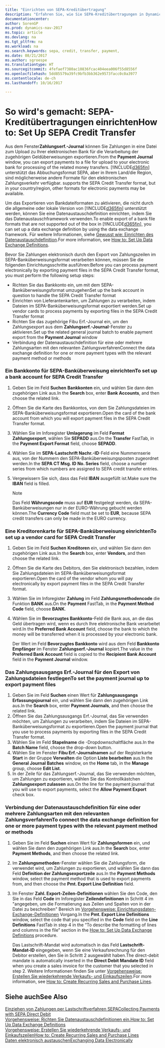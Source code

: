 ```yaml
---
title: "Einrichten von SEPA-Kreditübertragung"
description: "Erfahren Sie, wie Sie SEPA-Kreditübertragungen in Dynamics NAV einrichten."
documentationcenter: 
author: SorenGP
ms.prod: dynamics-nav-2017
ms.topic: article
ms.devlang: na
ms.tgt_pltfrm: na
ms.workload: na
ms.search.keywords: sepa, credit, transfer, payment,
ms.date: 08/21/2017
ms.author: sgroespe
ms.translationtype: HT
ms.sourcegitcommit: 4fefaef7380ac10836fcac404eea006f55d8556f
ms.openlocfilehash: 5dd85579a39fc9bfb3bb362e9573facc0c0a3977
ms.contentlocale: de-ch
ms.lasthandoff: 10/16/2017

---
```

# <a name="how-to-set-up-sepa-credit-transfer"></a><span data-ttu-id="e1c78-103">So wird's gemacht: SEPA-Kreditübertragungen einrichten</span><span class="sxs-lookup"><span data-stu-id="e1c78-103">How to: Set Up SEPA Credit Transfer</span></span>
<span data-ttu-id="e1c78-104">Aus dem Fenster**Zahlungserf.-Journal** können Sie Zahlungen in eine Datei zum Upload zu Ihrer elektronischen Bank für die Verarbeitung der zugehörigen Geldüberweisungen exportieren.</span><span class="sxs-lookup"><span data-stu-id="e1c78-104">From the **Payment Journal** window, you can export payments to a file for upload to your electronic bank for processing of the related money transfers.</span></span> [!INCLUDE[d365fin](includes/d365fin_md.md)]<span data-ttu-id="e1c78-105"> unterstützt das Abbuchungsformat SEPA, aber in Ihrem Land/die Region, sind möglicherweise andere Formate für den elektronischen Zahlungsverkehr verfügbar.</span><span class="sxs-lookup"><span data-stu-id="e1c78-105"> supports the SEPA Credit Transfer format, but in your country/region, other formats for electronic payments may be available.</span></span>  

<span data-ttu-id="e1c78-106">Um das Exportieren von Bankdateiformaten zu aktivieren, die nicht durch die allgemeine oder lokale Version von [!INCLUDE[d365fin](includes/d365fin_md.md)] unterstützt werden, können Sie eine Datenaustauschdefinition einrichten, indem Sie das  Datenaustauschframework verwenden.</span><span class="sxs-lookup"><span data-stu-id="e1c78-106">To enable export of a bank file formats that are not supported out of the box in [!INCLUDE[d365fin](includes/d365fin_md.md)], you can set up a data exchange definition by using the data exchange framework.</span></span> <span data-ttu-id="e1c78-107">Für weitere Informationen, siehe [Gewusst wie: Einrichten des Datenaustauschdefinition](across-how-to-set-up-data-exchange-definitions.md).</span><span class="sxs-lookup"><span data-stu-id="e1c78-107">For more information, see [How to: Set Up Data Exchange Definitions](across-how-to-set-up-data-exchange-definitions.md).</span></span>  

<span data-ttu-id="e1c78-108">Bevor Sie Zahlungen elektronisch durch den Export von Zahlungszeilen im SEPA-Banküberweisungsformat verarbeiten können, müssen Sie die folgenden Einrichtungsschritte ausführen:</span><span class="sxs-lookup"><span data-stu-id="e1c78-108">Before you can process payment electronically by exporting payment files in the SEPA Credit Transfer format, you must perform the following setup steps:</span></span>  

* <span data-ttu-id="e1c78-109">Richten Sie das Bankkonto ein, um mit dem SEPA-Banküberweisungsformat umzugehen</span><span class="sxs-lookup"><span data-stu-id="e1c78-109">Set up the bank account in question to handle the SEPA Credit Transfer format</span></span>  
* <span data-ttu-id="e1c78-110">Einrichten von Lieferantenkarten, um Zahlungen zu verarbeiten, indem Dateien im SEPA-Banküberweisungsformat exportiert werden.</span><span class="sxs-lookup"><span data-stu-id="e1c78-110">Set up vendor cards to process payments by exporting files in the SEPA Credit Transfer format</span></span>  
* <span data-ttu-id="e1c78-111">Richten Sie das zugehörige Fibu Erf.-Journal ein, um den Zahlungsexport aus dem **Zahlungserf.-Journal**-Fenster zu aktivieren.</span><span class="sxs-lookup"><span data-stu-id="e1c78-111">Set up the related general journal batch to enable payment export from the **Payment Journal** window</span></span>  
* <span data-ttu-id="e1c78-112">Verbindung der Datenaustauschdefinition für eine oder mehrere Zahlungsarten mit den relevanten Zahlungsverfahren</span><span class="sxs-lookup"><span data-stu-id="e1c78-112">Connect the data exchange definition for one or more payment types with the relevant payment method or methods</span></span>  

### <a name="to-set-up-a-bank-account-for-sepa-credit-transfer"></a><span data-ttu-id="e1c78-113">Ein Bankkonto für SEPA-Banküberweisung einrichten</span><span class="sxs-lookup"><span data-stu-id="e1c78-113">To set up a bank account for SEPA Credit Transfer</span></span>  
1. <span data-ttu-id="e1c78-114">Geben Sie im Feld **Suchen** **Bankkonten** ein, und wählen Sie dann den zugehörigen Link aus.</span><span class="sxs-lookup"><span data-stu-id="e1c78-114">In the **Search** box, enter **Bank Accounts**, and then choose the related link.</span></span>  
2. <span data-ttu-id="e1c78-115">Öffnen Sie die Karte des Bankkontos, von dem Sie Zahlungsdateien im SEPA-Banküberweisungsformat exportieren.</span><span class="sxs-lookup"><span data-stu-id="e1c78-115">Open the card of the bank account from which you will export payment files in the SEPA Credit Transfer format.</span></span>  
3. <span data-ttu-id="e1c78-116">Wählen Sie im Inforegister **Umlagerung** im Feld **Format Zahlungsexport**, wählen Sie **SEPADD** aus.</span><span class="sxs-lookup"><span data-stu-id="e1c78-116">On the **Transfer** FastTab, in the **Payment Export Format** field, choose **SEPADD**.</span></span>  
4. <span data-ttu-id="e1c78-117">Wählen Sie im **SEPA-Lastschrift Nachr.-ID**-Feld eine Nummernserie aus, von der Nummern den SEPA-Banküberweisungsposten zugeordnet werden.</span><span class="sxs-lookup"><span data-stu-id="e1c78-117">In the **SEPA CT Msg. ID No. Series** field, choose a number series from which numbers are assigned to SEPA credit transfer entries.</span></span>  
5. <span data-ttu-id="e1c78-118">Vergewissern Sie sich, dass das Feld **IBAN** ausgefüllt ist.</span><span class="sxs-lookup"><span data-stu-id="e1c78-118">Make sure the **IBAN** field is filled.</span></span>  

    > [!NOTE]  
    >  <span data-ttu-id="e1c78-119">Das Feld **Währungscode** muss auf **EUR** festgelegt werden, da SEPA-Banküberweisungen nur in der EURO-Währung gebucht werden können.</span><span class="sxs-lookup"><span data-stu-id="e1c78-119">The **Currency Code** field must be set to **EUR**, because SEPA credit transfers can only be made in the EURO currency.</span></span>  

### <a name="to-set-up-a-vendor-card-for-sepa-credit-transfer"></a><span data-ttu-id="e1c78-120">Eine Kreditorenkarte für SEPA-Banküberweisung einrichten</span><span class="sxs-lookup"><span data-stu-id="e1c78-120">To set up a vendor card for SEPA Credit Transfer</span></span>  
1. <span data-ttu-id="e1c78-121">Geben Sie im Feld **Suchen** **Kreditoren** ein, und wählen Sie dann den zugehörigen Link aus.</span><span class="sxs-lookup"><span data-stu-id="e1c78-121">In the **Search** box, enter **Vendors**, and then choose the related link.</span></span>  
2. <span data-ttu-id="e1c78-122">Öffnen Sie die Karte des Debitors, den Sie elektronisch bezahlen, indem Sie Zahlungsdateien im SEPA-Banküberweisungsformat exportieren.</span><span class="sxs-lookup"><span data-stu-id="e1c78-122">Open the card of the vendor whom you will pay electronically by export payment files in the SEPA Credit Transfer format.</span></span>  
3. <span data-ttu-id="e1c78-123">Wählen Sie im Inforegister **Zahlung** im Feld **Zahlungsmethodencode** die Funktion **BANK** aus.</span><span class="sxs-lookup"><span data-stu-id="e1c78-123">On the **Payment** FastTab, in the **Payment Method Code** field, choose **BANK**.</span></span>  
4. <span data-ttu-id="e1c78-124">Wählen Sie im **Bevorzugtes Bankkonto**-Feld die Bank aus, an die das Geld übertragen wird, wenn es durch Ihre elektronische Bank verarbeitet wird.</span><span class="sxs-lookup"><span data-stu-id="e1c78-124">In the **Preferred Bank Account** field, choose the bank to which the money will be transferred when it is processed by your electronic bank.</span></span>  

     <span data-ttu-id="e1c78-125">Der Wert im Feld **Bevorzugtes Bankkonto** wird aus dem Feld **Bankkonto Empfänger** im Fenster **Zahlungserf.-Journal** kopiert.</span><span class="sxs-lookup"><span data-stu-id="e1c78-125">The value in the **Preferred Bank Account** field is copied to the **Recipient Bank Account** field in the **Payment Journal** window.</span></span>  

### <a name="to-set-the-payment-journal-up-to-export-payment-files"></a><span data-ttu-id="e1c78-126">Das Zahlungsausgangs Erf.-Journal für den Export von Zahlungsdateien festlegen</span><span class="sxs-lookup"><span data-stu-id="e1c78-126">To set the payment journal up to export payment files</span></span>  
1. <span data-ttu-id="e1c78-127">Geben Sie im Feld **Suchen** einen Wert für **Zahlungsausgangs Erfassungsjournal** ein, und wählen Sie dann den zugehörigen Link aus.</span><span class="sxs-lookup"><span data-stu-id="e1c78-127">In the **Search** box, enter **Payment Journals**, and then choose the related link.</span></span>  
2. <span data-ttu-id="e1c78-128">Öffnen Sie das Zahlungsausgangs Erf.-Journal, das Sie verwenden möchten, um Zahlungen zu verarbeiten, indem Sie Dateien im SEPA-Banküberweisungsformat zu exportieren.</span><span class="sxs-lookup"><span data-stu-id="e1c78-128">Open the payment journal that you use to process payments by exporting files in the SEPA Credit Transfer format.</span></span>  
3. <span data-ttu-id="e1c78-129">Wählen Sie im Feld **Stapelname** die \-Dropdownschaltfläche aus.</span><span class="sxs-lookup"><span data-stu-id="e1c78-129">In the **Batch Name** field, choose the drop\-down button.</span></span>  
4. <span data-ttu-id="e1c78-130">Wählen Sie im Fenster **Fibu Erf.-Journalnamen** auf der Registerkarte **Start** in der Gruppe **Verwalten** die Option **Liste bearbeiten** aus.</span><span class="sxs-lookup"><span data-stu-id="e1c78-130">In the **General Journal Batches** window, on the **Home** tab, in the **Manage** group, choose **Edit List**.</span></span>  
5. <span data-ttu-id="e1c78-131">In der Zeile für das Zahlungserf.-Journal, das Sie verwenden möchten, um Zahlungen zu exportieren, wählen Sie das Kontrollkästchen **Zahlungsexport zulassen** aus.</span><span class="sxs-lookup"><span data-stu-id="e1c78-131">On the line for the payment journal that you will use to export payments, select the **Allow Payment Export** check box.</span></span>  

### <a name="to-connect-the-data-exchange-definition-for-one-or-more-payment-types-with-the-relevant-payment-method-or-methods"></a><span data-ttu-id="e1c78-132">Verbindung der Datenaustauschdefinition für eine oder mehrere Zahlungsarten mit den relevanten Zahlungsverfahren</span><span class="sxs-lookup"><span data-stu-id="e1c78-132">To connect the data exchange definition for one or more payment types with the relevant payment method or methods</span></span>  
1. <span data-ttu-id="e1c78-133">Geben Sie im Feld **Suchen** einen Wert für **Zahlungsformen** ein, und wählen Sie dann den zugehörigen Link aus.</span><span class="sxs-lookup"><span data-stu-id="e1c78-133">In the **Search** box, enter **Payment Methods**, and then choose the related link.</span></span>  
2. <span data-ttu-id="e1c78-134">Im **Zahlungsmethoden**-Fenster wählen Sie die Zahlungsform, die verwendet wird, um Zahlungen zu exportieren, und wählen Sie dann das Feld **Definition der Zahlungsexportzeile** aus.</span><span class="sxs-lookup"><span data-stu-id="e1c78-134">In the **Payment Methods** window, select the payment method that is used to export payments from, and then choose the **Pmt. Export Line Definition** field.</span></span>  
3. <span data-ttu-id="e1c78-135">Im Fenster **Zahl. Export-Zeilen-Definitionen** wählen Sie den Code, den Sie in das Feld **Code** im Inforegister **Zeilendefinitionen** in Schritt 4 im "angegeben, um die Formatierung aus Zeilen und Spalten von in der Datei zu beschreiben" Bereich im [Vorgehensweise: Einrichtungsdaten-Exchange-Definitionen](across-how-to-set-up-data-exchange-definitions.md) Vorgang.</span><span class="sxs-lookup"><span data-stu-id="e1c78-135">In the **Pmt. Export Line Definitions** window, select the code that you specified in the **Code** field on the **Line Definitions** FastTab in step 4 in the “To describe the formatting of lines and columns in the file” section in the [How to: Set Up Data Exchange Definitions](across-how-to-set-up-data-exchange-definitions.md) procedure.</span></span>  

    <span data-ttu-id="e1c78-136">Das Lastschrift-Mandat wird automatisch in das Feld **Lastschrift-Mandat-ID** eingegeben, wenn Sie eine Verkaufsrechnung für den Debitor erstellen, den Sie in Schritt 2 ausgewählt haben.</span><span class="sxs-lookup"><span data-stu-id="e1c78-136">The direct-debit mandate is automatically inserted in the **Direct Debit Mandate ID** field when you create a sales invoice for the customer that you selected in step 2.</span></span> <span data-ttu-id="e1c78-137">Weitere Informationen finden Sie unter [Vorgehensweise: Erstellen Sie wiederkehrende Verkaufs- und Einkaufszeilen](sales-how-work-standard-lines.md).</span><span class="sxs-lookup"><span data-stu-id="e1c78-137">For more information, see [How to: Create Recurring Sales and Purchase Lines](sales-how-work-standard-lines.md).</span></span>  

## <a name="see-also"></a><span data-ttu-id="e1c78-138">Siehe auch</span><span class="sxs-lookup"><span data-stu-id="e1c78-138">See Also</span></span>  
[<span data-ttu-id="e1c78-139">Einziehen von Zahlungen per Lastschriftverfahren SEPA</span><span class="sxs-lookup"><span data-stu-id="e1c78-139">Collecting Payments with SEPA Direct Debit</span></span>](finance-collect-payments-with-sepa-direct-debit.md)  
[<span data-ttu-id="e1c78-140">Vorgehensweise: Richten Sie Datenaustauschdefinitionen ein.</span><span class="sxs-lookup"><span data-stu-id="e1c78-140">How to: Set Up Data Exchange Definitions</span></span>](across-how-to-set-up-data-exchange-definitions.md)  
[<span data-ttu-id="e1c78-141">Vorgehensweise: Erstellen Sie wiederkehrende Verkaufs- und Einkaufszeilen</span><span class="sxs-lookup"><span data-stu-id="e1c78-141">How to: Create Recurring Sales and Purchase Lines</span></span>](sales-how-work-standard-lines.md)  
[<span data-ttu-id="e1c78-142">Daten elektronisch austauschen</span><span class="sxs-lookup"><span data-stu-id="e1c78-142">Exchanging Data Electronically</span></span>](across-data-exchange.md)  

